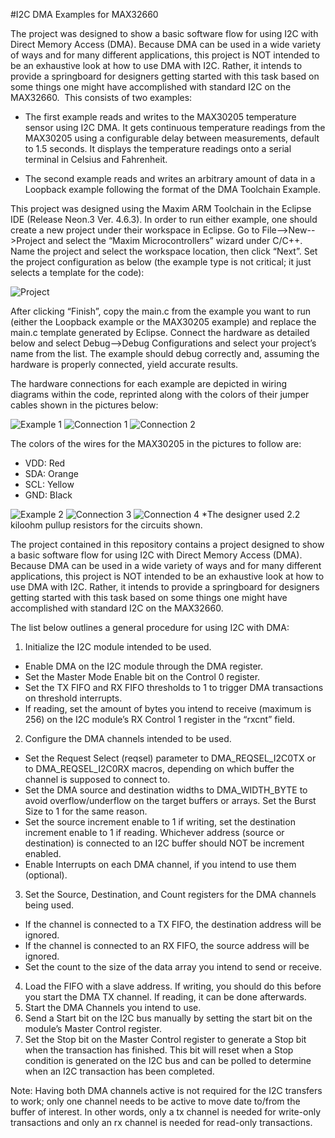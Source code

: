 #I2C DMA Examples for MAX32660

The project was designed to show a basic software flow for using I2C with Direct Memory Access (DMA). Because DMA can be used in a wide variety of ways and for many different applications, this project is NOT intended to be an exhaustive look at how to use DMA with I2C. Rather, it intends to provide a springboard for designers getting started with this task based on some things one might have accomplished with standard I2C on the MAX32660.  This consists of two examples:

- The first example reads and writes to the MAX30205 temperature sensor using I2C DMA. It gets continuous temperature readings from the MAX30205 using a configurable delay between measurements, default to 1.5 seconds. It displays the temperature readings onto a serial terminal in Celsius and Fahrenheit.

- The second example reads and writes an arbitrary amount of data in a Loopback example following the format of the DMA Toolchain Example.

This project was designed using the Maxim ARM Toolchain in the Eclipse IDE (Release Neon.3 Ver. 4.6.3). In order to run either example, one should create a new project under their workspace in Eclipse. Go to File-->New-->Project and select the “Maxim Microcontrollers” wizard under C/C++. Name the project and select the workspace location, then click “Next”. Set the project configuration as below (the example type is not critical; it just selects a template for the code):

![Project](/project.png)

After clicking “Finish”, copy the main.c from the example you want to run (either the Loopback example or the MAX30205 example) and replace the main.c template generated by Eclipse. Connect the hardware as detailed below and select Debug-->Debug Configurations and select your project’s name from the list. The example should debug correctly and, assuming the hardware is properly connected, yield accurate results.

The hardware connections for each example are depicted in wiring diagrams within the code, reprinted along with the colors of their jumper cables shown in the pictures below:

![Example 1](/example1.png)
![Connection 1](/connect1.png) ![Connection 2](/connect2.png)

The colors of the wires for the MAX30205 in the pictures to follow are:
- VDD: Red
- SDA: Orange
- SCL: Yellow
- GND: Black

![Example 2](/example2.png)
![Connection 3](/connect3.png) ![Connection 4](/connect4.png)
*The designer used 2.2 kiloohm pullup resistors for the circuits shown.

The project contained in this repository contains a project designed to show a basic software flow for using I2C with Direct Memory Access (DMA). Because DMA can be used in a wide variety of ways and for many different applications, this project is NOT intended to be an exhaustive look at how to use DMA with I2C. Rather, it intends to provide a springboard for designers getting started with this task based on some things one might have accomplished with standard I2C on the MAX32660. 

The list below outlines a general procedure for using I2C with DMA:
1.	Initialize the I2C module intended to be used. 
- Enable DMA on the I2C module through the DMA register.
- Set the Master Mode Enable bit on the Control 0 register.
- Set the TX FIFO and RX FIFO thresholds to 1 to trigger DMA transactions on threshold interrupts.
- If reading, set the amount of bytes you intend to receive (maximum is 256) on the I2C module’s RX Control 1 register in the “rxcnt” field.
2.	Configure the DMA channels intended to be used.
- Set the Request Select (reqsel) parameter to DMA_REQSEL_I2C0TX or to DMA_REQSEL_I2C0RX macros, depending on which buffer the channel is supposed to connect to.
- Set the DMA source and destination widths to DMA_WIDTH_BYTE to avoid overflow/underflow on the target buffers or arrays. Set the Burst Size to 1 for the same reason.
- Set the source increment enable to 1 if writing, set the destination increment enable to 1 if reading. Whichever address (source or destination) is connected to an I2C buffer should NOT be increment enabled. 
- Enable Interrupts on each DMA channel, if you intend to use them (optional).
3.	Set the Source, Destination, and Count registers for the DMA channels being used. 
- If the channel is connected to a TX FIFO, the destination address will be ignored.
- If the channel is connected to an RX FIFO, the source address will be ignored.
- Set the count to the size of the data array you intend to send or receive.
4. Load the FIFO with a slave address. If writing, you should do this before you start the DMA TX channel. If reading, it can be done afterwards.
5.	Start the DMA Channels you intend to use.
6.	Send a Start bit on the I2C bus manually by setting the start bit on the module’s Master Control register.
7.	Set the Stop bit on the Master Control register to generate a Stop bit when the transaction has finished. This bit will reset when a Stop condition is generated on the I2C bus and can be polled to determine when an I2C transaction has been completed.

Note: Having both DMA channels active is not required for the I2C transfers to work; only one channel needs to be active to move date to/from the buffer of interest. In other words, only a tx channel is needed for write-only transactions and only an rx channel is needed for read-only transactions.

